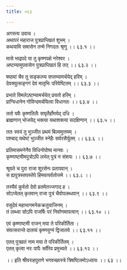 ```yaml
---
title: ०६३

---
```

अगस्त्य उवाच ।  
अथापरं महाराज पुत्रप्राप्तिव्रतं शुभम् ।  
कथयामि समासेन तन्मे निगदतः श्रृणु ।। ६३.१ ।।  
  
मासे भाद्रपदे या तु कृष्णपक्षे नरेश्वर ।  
अष्टम्यामुपवासेन पुत्रप्राप्तिव्रतं हि तत् ।। ६३.२ ।।  
  
षष्ठ्यां चैव तु सङ्कल्प्य सप्तम्यामर्चयेद् हरिम् ।  
देवक्युत्सङ्गगं देवं मातृभिः परिवेष्टितम् ।। ६३.३ ।।  
  
प्रभाते विमलेऽष्टम्यामर्चयेत् प्रयतो हरिम् ।  
प्राग्विधानेन गोविन्दमर्चयित्वा विधानतः ।। ६३.४ ।।  
  
ततो यवैः कृष्णतिलैः सघृतैर्होमयेद् दधि ।  
ब्राह्मणान् भोजयेद् भक्त्या यथाशक्त्या सदक्षिणान् ।। ६३.५ ।।  
  
ततः स्वयं तु भुञ्जीत प्रथमं बिल्वमुत्तमम् ।  
पश्चाद् यथेष्टं भुञ्जीत स्नेहैः सर्वरसैर्युतम् ।। ६३.६ ।।  
  
प्रतिमासमनेनैव विधिनोपोष्य मानवः ।  
कृष्णाष्टमीमपुत्रोऽपि लभेत् पुत्रं न संशयः ।। ६३.७ ।।  
  
श्रूयते च पुरा राजा शूरसेनः प्रतापवान् ।  
स ह्यपुत्रस्तपस्तेपे हिमवत्पर्वतोत्तमे ।। ६३.८ ।।  
  
तस्यैवं कुर्वतो देवो व्रतमेतज्जगाद ह ।  
सोऽप्येतत् कृतवान् राजा पुत्रं चैवोपलब्धवान् ।। ६३.९ ।।  
  
वसुदेवं महाभागमनेकक्रतुयाजिनम् ।  
तं लब्ध्वा सोऽपि राजर्षिः परं निर्वाणमापत्वान् ।। ६३.१० ।।  
  
एवं कृष्णाष्टमी राजन् मया ते परिकीर्तिता ।  
संवत्सरान्ते दातव्यं कृष्णयुग्मं द्विजातये ।। ६३.११ ।।  
  
एतत् पुत्रव्रतं नाम मया ते परिकीर्तितम् ।  
एतत् कृत्वा नरः पापैः सर्वैरेव प्रमुच्यते ।। ६३.१२ ।।  
  
।। इति श्रीवराहपुराणे भगवच्छास्त्रे त्रिषष्टितमोऽध्यायः ।। ६३ ।।